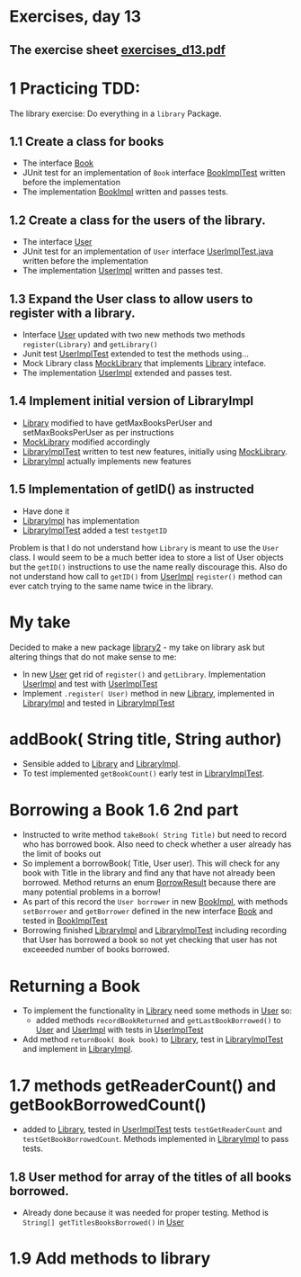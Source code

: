 # Exercises, day 13

## The exercise sheet [exercises_d13.pdf](exercises_d13.pdf) 

# 1 Practicing TDD:

The library exercise: Do everything in a `library` Package.

## 1.1 Create a class for books
* The interface [Book](src/library/Book.java)
* JUnit test for an implementation of `Book` interface [BookImplTest](src/library/BookImplTest.java) written
  before the implementation
* The implementation [BookImpl](src/library/BookImpl.java) written and passes tests.


## 1.2 Create a class for the users of the library.
* The interface [User](src/library/User.java)
* JUnit test for an implementation of `User` interface [UserImplTest.java](src/library/UserImplTest.java) written
  before the implementation
* The implementation [UserImpl](src/library/UserImpl.java) written and passes test.

## 1.3 Expand the User class to allow users to register with a library.
* Interface [User](src/library/User.java) updated with two new methods
  two methods `register(Library)` and `getLibrary()`
* Junit test [UserImplTest](src/library/UserImplTest.java) extended to test the methods using...
* Mock Library class [MockLibrary](src/library/MockLibrary.java) that implements [Library](src/library/Library.java)
  inteface.
* The implementation [UserImpl](src/library/UserImpl.java) extended and passes test.


## 1.4 Implement initial version of LibraryImpl
* [Library](src/library/Library.java) modified to have getMaxBooksPerUser and setMaxBooksPerUser as per instructions
* [MockLibrary](src/library/MockLibrary.java) modified accordingly
* [LibraryImplTest](src/library/LibraryImplTest.java) written to test new features, initially using [MockLibrary](src/library/MockLibrary.java).
* [LibraryImpl](src/library/LibraryImpl.java) actually implements new features


## 1.5 Implementation of getID() as instructed
* Have done it
* [LibraryImpl](src/library/LibraryImpl.java) has implementation
* [LibraryImplTest](src/library/LibraryImplTest.java) added a test `testgetID`

Problem is that I do not understand how `Library` is meant to use the `User` class. I would
seem to be a much better idea to store a list of User objects but the `getID()` instructions
to use the name really discourage this. Also do not understand how call to `getID()` from  [UserImpl](src/library/UserImpl.java)
`register()` method can ever catch trying to the same name twice in the library.

 
# My take
Decided to make a new package [library2](src/library2) - my take on library
ask but altering things that do not make sense to me:
* In new [User](src/library2/User.java) get rid of `register()` and `getLibrary`. Implementation
  [UserImpl](src/library2/UserImpl.java) and test with [UserImplTest](src/library2/UserImplTest.java)
*  Implement `.register( User)` method in new [Library](src/library2/Library.java), implemented in
  [LibraryImpl](src/library2/LibraryImpl.java) and tested in [LibraryImplTest](src/library2/LibraryImplTest.java)


# addBook( String title, String author)
* Sensible added to  [Library](src/library2/Library.java) and [LibraryImpl](src/library2/LibraryImpl.java).    
* To test implemented `getBookCount()` early test in [LibraryImplTest](src/library2/LibraryImplTest.java).


# Borrowing a Book 1.6 2nd part
* Instructed to write method `takeBook( String Title)` but need to record who has borrowed
  book. Also need to check whether a user already has the limit of books out 
* So implement a borrowBook( Title, User user). This will check for any book with Title
  in the library and find any that have not already been borrowed. Method returns an enum
  [BorrowResult](src/library2/BorrowResult.java) because there are many potential problems
  in a borrow!
* As part of this record the `User borrower` in new [BookImpl](src/library2/BookImpl.java),
  with methods `setBorrower` and `getBorrower` defined in the new interface  [Book](src/library2/Book.java)
  and tested in  [BookImplTest](src/library2/BookImplTest.java)
* Borrowing finished [LibraryImpl](src/library2/LibraryImpl.java) and  [LibraryImplTest](src/library2/LibraryImplTest.java)
  including recording that User has borrowed a book so not yet checking that user has not exceeeded number of books borrowed.
  

# Returning a Book
* To implement the functionality in  [Library](src/library2/Library.java) need some methods in [User](src/library2/User.java) so:
  * added methods `recordBookReturned` and `getLastBookBorrowed()` to [User](src/library2/User.java) and
  [UserImpl](src/library2/UserImpl.java) with tests in  [UserImplTest](src/library2/UserImplTest.java)
* Add method `returnBook( Book book)` to [Library](src/library2/Library.java), test in [LibraryImplTest](src/library2/LibraryImplTest.java) and
  implement in [LibraryImpl](src/library2/LibraryImpl.java).

# 1.7 methods getReaderCount() and getBookBorrowedCount()
* added to [Library](src/library2/Library.java), tested in   [UserImplTest](src/library2/UserImplTest.java) tests
`testGetReaderCount` and `testGetBookBorrowedCount`. Methods implemented in [LibraryImpl](src/library2/LibraryImpl.java)
to pass tests.

## 1.8 User method for array of the titles of all books borrowed.
* Already done because it was needed for proper testing. Method is
`String[] getTitlesBooksBorrowed()` in [User](src/library2/User.java)

# 1.9 Add methods to library
